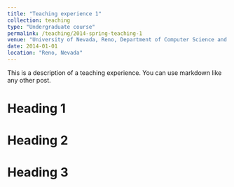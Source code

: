 ```yaml
---
title: "Teaching experience 1"
collection: teaching
type: "Undergraduate course"
permalink: /teaching/2014-spring-teaching-1
venue: "University of Nevada, Reno, Department of Computer Science and Engineering"
date: 2014-01-01
location: "Reno, Nevada"
---
```


This is a description of a teaching experience. You can use markdown like any other post.

Heading 1
======

Heading 2
======

Heading 3
======

